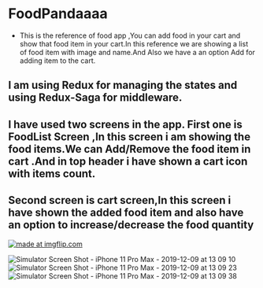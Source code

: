 # FoodPandaaaa
* This is the reference of food app ,You can add food in your cart and show that food item in your cart.In this reference we are showing a list of food item with image and name.And Also we have a an option Add for adding item to the cart.

## I am using Redux for managing the states and using Redux-Saga for middleware.
## I have used two screens in the app. First one is FoodList Screen ,In this screen i am showing the food items.We can Add/Remove the food item in cart .And in top header i have shown a cart icon with items count.
## Second screen is cart screen,In this screen i have shown the added food item and also have an option to increase/decrease the food quantity

<a href="https://imgflip.com/gif/3iv50z"><img src="https://i.imgflip.com/3iv50z.gif" title="made at imgflip.com"/></a>


![Simulator Screen Shot - iPhone 11 Pro Max - 2019-12-09 at 13 09 10](https://user-images.githubusercontent.com/17780617/70416707-af2a9f00-1a85-11ea-8560-4061625098a9.png)
![Simulator Screen Shot - iPhone 11 Pro Max - 2019-12-09 at 13 09 23](https://user-images.githubusercontent.com/17780617/70416756-c36e9c00-1a85-11ea-84c2-ef2a53ddfd88.png)
![Simulator Screen Shot - iPhone 11 Pro Max - 2019-12-09 at 13 09 38](https://user-images.githubusercontent.com/17780617/70416781-d5e8d580-1a85-11ea-8cdd-9d84608e4ee0.png)

